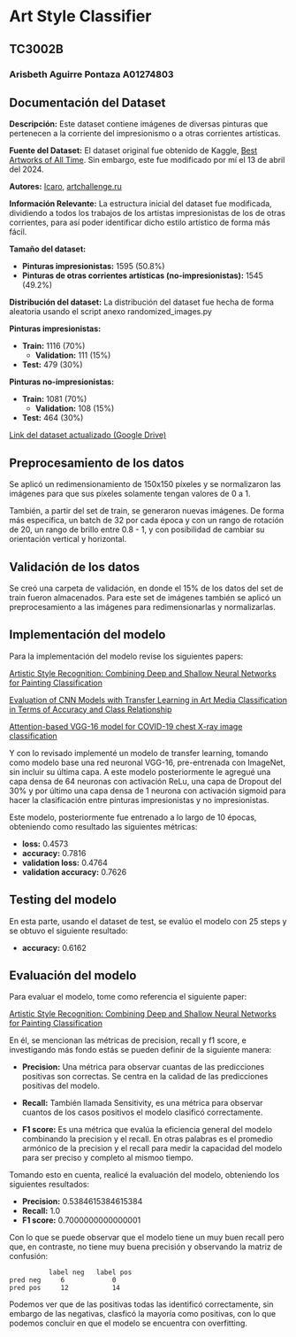 # Art Style Classifier

## TC3002B

### Arisbeth Aguirre Pontaza A01274803

## Documentación del Dataset

**Descripción:** Este dataset contiene imágenes de diversas pinturas que pertenecen a la corriente del impresionismo o a otras corrientes artísticas.

**Fuente del Dataset:** El dataset original fue obtenido de Kaggle, [Best Artworks of All Time](https://www.kaggle.com/datasets/ikarus777/best-artworks-of-all-time/data). Sin embargo, este fue modificado por mí el 13 de abril del 2024.

**Autores:** [Icaro](https://www.kaggle.com/ikarus777), [artchallenge.ru](https://artchallenge.ru/?lang=en)

**Información Relevante:** La estructura inicial del dataset fue modificada, dividiendo a todos los trabajos de los artistas impresionistas de los de otras corrientes, para así poder identificar dicho estilo artístico de forma más fácil.

**Tamaño del dataset:**

- **Pinturas impresionistas:** 1595 (50.8%)
- **Pinturas de otras corrientes artísticas (no-impresionistas):** 1545 (49.2%)

**Distribución del dataset:**
La distribución del dataset fue hecha de forma aleatoria usando el script anexo randomized_images.py

**Pinturas impresionistas:**

- **Train:** 1116 (70%)
  - **Validation:** 111 (15%)
- **Test:** 479 (30%)

**Pinturas no-impresionistas:**

- **Train:** 1081 (70%)
  - **Validation:** 108 (15%)
- **Test:** 464 (30%)

[Link del dataset actualizado (Google Drive)](https://drive.google.com/drive/folders/13U8wAopsLEXEF5I0QQ_WmhCwxb_A8Uqy?usp=sharing)

## Preprocesamiento de los datos

Se aplicó un redimensionamiento de 150x150 píxeles y se normalizaron las imágenes para que sus píxeles solamente tengan valores de 0 a 1.

También, a partir del set de train, se generaron nuevas imágenes. De forma más específica, un batch de 32 por cada época y con un rango de rotación de 20, un rango de brillo entre 0.8 - 1, y con posibilidad de cambiar su orientación vertical y horizontal.

## Validación de los datos

Se creó una carpeta de validación, en donde el 15% de los datos del set de train fueron almacenados. Para este set de imágenes también se aplicó un preprocesamiento a las imágenes para redimensionarlas y normalizarlas.

## Implementación del modelo

Para la implementación del modelo revise los siguientes papers:

[Artistic Style Recognition: Combining Deep and Shallow Neural Networks for Painting Classification](https://www.mdpi.com/2227-7390/11/22/4564)

[Evaluation of CNN Models with Transfer Learning in Art Media Classification in Terms of Accuracy and Class Relationship](https://www.polibits.cidetec.ipn.mx/ojs/index.php/CyS/article/view/4895/3668)

[Attention-based VGG-16 model for COVID-19 chest X-ray image classification](https://link.springer.com/article/10.1007/s10489-020-02055-x)

Y con lo revisado implementé un modelo de transfer learning, tomando como modelo base una red neuronal VGG-16, pre-entrenada con ImageNet, sin incluir su última capa. A este modelo posteriormente le agregué una capa densa de 64 neuronas con activación ReLu, una capa de Dropout del 30% y por último una capa densa de 1 neurona con activación sigmoid para hacer la clasificación entre pinturas impresionistas y no impresionistas.

Este modelo, posteriormente fue entrenado a lo largo de 10 épocas, obteniendo como resultado las siguientes métricas:

- **loss:** 0.4573
- **accuracy:** 0.7816
- **validation loss:** 0.4764
- **validation accuracy:** 0.7626

## Testing del modelo

En esta parte, usando el dataset de test, se evalúo el modelo con 25 steps y se obtuvo el siguiente resultado:

- **accuracy:** 0.6162

## Evaluación del modelo

Para evaluar el modelo, tome como referencia el siguiente paper:

[Artistic Style Recognition: Combining Deep and Shallow Neural Networks for Painting Classification](https://www.mdpi.com/2227-7390/11/22/4564)

En él, se mencionan las métricas de precision, recall y f1 score, e investigando más fondo estás se pueden definir de la siguiente manera:

- **Precision:** Una métrica para observar cuantas de las predicciones positivas son correctas. Se centra en la calidad de las predicciones positivas del modelo.

- **Recall:** También llamada Sensitivity, es una métrica para observar cuantos de los casos positivos el modelo clasificó correctamente.

- **F1 score:** Es una métrica que evalúa la eficiencia general del modelo combinando la precision y el recall. En otras palabras es el promedio armónico de la precision y el recall para medir la capacidad del modelo para ser preciso y completo al mismoo tiempo.

Tomando esto en cuenta, realicé la evaluación del modelo, obteniendo los siguientes resultados:

- **Precision:** 0.5384615384615384
- **Recall:** 1.0
- **F1 score:** 0.7000000000000001

Con lo que se puede observar que el modelo tiene un muy buen recall pero que, en contraste, no tiene muy buena precisión y observando la matriz de confusión:

```
          label neg   label pos
pred neg     6            0
pred pos     12           14

```

Podemos ver que de las positivas todas las identificó correctamente, sin embargo de las negativas, clasficó la mayoría como positivas, con lo que podemos concluir en que el modelo se encuentra con overfitting.
